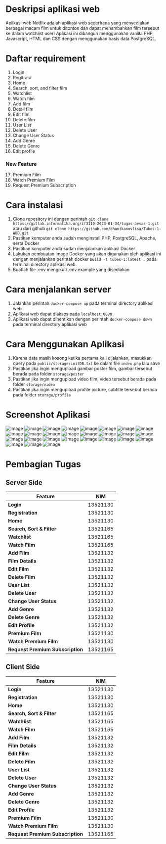 # Deskripsi aplikasi web
Aplikasi web Notflix adalah aplikasi web sederhana yang menyediakan berbagai macam film untuk ditonton dan dapat menambahkan film tersebut ke dalam watchlist user!
Aplikasi ini dibangun menggunakan vanilla PHP, Javascript, HTML dan CSS dengan menggunakan basis data PostgreSQL. 

# Daftar requirement
1. Login
2. Regitrasi
3. Home
4. Search, sort, and filter film
5. Watchlist
6. Watch film
7. Add film
8. Detail film
9. Edit film
10. Delete film
11. User List
12. Delete User
13. Change User Status
14. Add Genre
15. Delete Genre
16. Edit profile
### New Feature
17. Premium Film
18. Watch Premium Film
19. Request Premium Subscription

# Cara instalasi
1. Clone repository ini dengan perintah `git clone https://gitlab.informatika.org/if3110-2023-01-34/tugas-besar-1.git`
atau dari github `git clone https://github.com/dhanikanovlisa/Tubes-1-WBD.git`
2. Pastikan komputer anda sudah menginstall PHP, PostgreSQL, Apache, serta Docker
3. Pastikan komputer anda sudah menjalankan aplikasi Docker
4. Lakukan pembuatan image Docker yang akan digunakan oleh aplikasi ini dengan menjalankan perintah docker `build -t tubes-1:latest .` pada terminal directory aplikasi web.
5. Buatlah file .env mengikuti .env.example yang disediakan

# Cara menjalankan server
1. Jalankan perintah `docker-compose up` pada terminal directory aplikasi web
2. Aplikasi web dapat diakses pada `localhost:8080`
3. Aplikasi web dapat dihentikan dengan perintah `docker-compose down` pada terminal directory aplikasi web

# Cara Menggunakan Aplikasi
1. Karena data masih kosong ketika pertama kali dijalankan, masukkan query pada `public/storage/initDB.txt` ke dalam file
`index.php` lalu save
1. Pastikan jika ingin mengupload gambar poster film, gambar tersebut berada pada folder `storage/poster`
2. Pastikan jika ingin mengupload video film, video tersebut berada pada folder `storage/video`
3. Pastikan jika ingin mengupload profile picture, subtitle tersebut berada pada folder `storage/profile`

# Screenshot Aplikasi
![image](screenshots/login.jpg)
![image](screenshots/registration.jpg)
![image](screenshots/homepage.jpg)
![image](screenshots/search.jpg)
![image](screenshots/watch.jpg)
![image](screenshots/watchlist.jpg)
![image](screenshots/manage_film.jpg)
![image](screenshots/add_film.jpg)
![image](screenshots/add_film_2.jpg)
![image](screenshots/add_film_3.jpg)
![image](screenshots/detail_film.jpg)
![image](screenshots/edit_film.jpg)
![image](screenshots/delete_film.jpg)
![image](screenshots/manage_genre.jpg)
![image](screenshots/add_genre.jpg)
![image](screenshots/delete_genre.jpg)
![image](screenshots/edit_profile.jpg)
![image](screenshots/edit_profile_2.jpg)
![image](screenshots/edit_profile_3.jpg)
![image](screenshots/manage_user.jpg)
![image](screenshots/manage_profile_user_by_admin.jpg)
![image](screenshots/404.jpg)
![image](screenshots/admin_mode.jpg)
![image](screenshots/responsive_homepage.jpg)
![image](screenshots/responsive_login.jpg)
![image](screenshots/profile_pending.jpg)
![image](screenshots/profile_premium.jpg)


# Pembagian Tugas
## Server Side
| Feature             | NIM          |
|---------------------|--------------|
| **Login**           | 13521130     |
| **Registration**    | 13521130     |
| **Home**            | 13521130     |
| **Search, Sort & Filter** | 13521165     |
| **Watchlist**       | 13521165     |
| **Watch Film**      | 13521165     |
| **Add Film**        | 13521132     |
| **Film Details**    | 13521132     |
| **Edit Film**       | 13521132     |
| **Delete Film**     | 13521132     |
| **User List**       | 13521132     |
| **Delete User**     | 13521132     |
| **Change User Status** | 13521132  |
| **Add Genre**       | 13521132     |
| **Delete Genre**    | 13521132     |
| **Edit Profile**    | 13521132     |
| **Premium Film**    | 13521130     |
| **Watch Premium Film**    | 13521130     |
| **Request Premium Subscription**    | 13521165     |


## Client Side
| Feature             | NIM          |
|---------------------|--------------|
| **Login**           | 13521130     |
| **Registration**    | 13521130     |
| **Home**            | 13521130     |
| **Search, Sort & Filter** | 13521165     |
| **Watchlist**       | 13521165     |
| **Watch Film**      | 13521165     |
| **Add Film**        | 13521132     |
| **Film Details**    | 13521132     |
| **Edit Film**       | 13521132     |
| **Delete Film**     | 13521132     |
| **User List**       | 13521132     |
| **Delete User**     | 13521132     |
| **Change User Status** | 13521132  |
| **Add Genre**       | 13521132     |
| **Delete Genre**    | 13521132     |
| **Edit Profile**    | 13521132     |
| **Premium Film**    | 13521130     |
| **Watch Premium Film**    | 13521130     |
| **Request Premium Subscription**    | 13521165     |